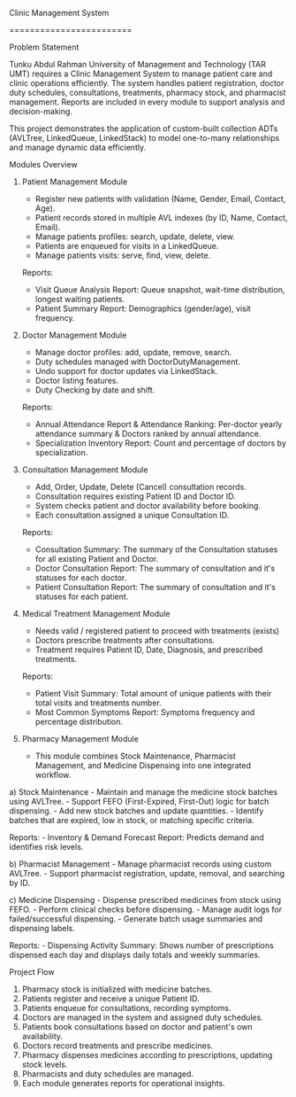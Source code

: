 Clinic Management System

========================

Problem Statement

Tunku Abdul Rahman University of Management and Technology (TAR UMT) requires a Clinic Management System to manage patient care and clinic operations efficiently. The system handles patient registration, doctor duty schedules, consultations, treatments, pharmacy stock, and pharmacist management. Reports are included in every module to support analysis and decision-making.

This project demonstrates the application of custom-built collection ADTs (AVLTree, LinkedQueue, LinkedStack) to model one-to-many relationships and manage dynamic data efficiently.

Modules Overview

1. Patient Management Module
	- Register new patients with validation (Name, Gender, Email, Contact, Age).
	- Patient records stored in multiple AVL indexes (by ID, Name, Contact, Email).
	- Manage patients profiles: search, update, delete, view.
	- Patients are enqueued for visits in a LinkedQueue<PatientVisit>.
 	- Manage patients visits: serve, find, view, delete.

   Reports:
	- Visit Queue Analysis Report: Queue snapshot, wait-time distribution, longest waiting patients.
	- Patient Summary Report: Demographics (gender/age), visit frequency.

2. Doctor Management Module
	- Manage doctor profiles: add, update, remove, search.
	- Duty schedules managed with DoctorDutyManagement.
	- Undo support for doctor updates via LinkedStack<Doctor>.
 	- Doctor listing features.
  	- Duty Checking by date and shift.

   Reports:
	- Annual Attendance Report & Attendance Ranking: Per-doctor yearly attendance summary & Doctors ranked by annual attendance.
	- Specialization Inventory Report: Count and percentage of doctors by specialization.

3. Consultation Management Module
	- Add, Order, Update, Delete (Cancel) consultation records.
	- Consultation requires existing Patient ID and Doctor ID.
	- System checks patient and doctor availability before booking.
	- Each consultation assigned a unique Consultation ID.

   Reports:
	- Consultation Summary: The summary of the Consultation statuses for all existing Patient and Doctor.
	- Doctor Consultation Report: The summary of consultation and it's statuses for each doctor.
    - Patient Consultation Report: The summary of consultation and it's statuses for each patient.

4. Medical Treatment Management Module
	- Needs valid / registered patient to proceed with treatments (exists)
	- Doctors prescribe treatments after consultations.
	- Treatment requires Patient ID, Date, Diagnosis, and prescribed treatments.

   Reports:
	- Patient Visit Summary: Total amount of unique patients with their total visits and treatments number.
	- Most Common Symptoms Report: Symptoms frequency and percentage distribution.

6. Pharmacy Management Module
	- This module combines Stock Maintenance, Pharmacist Management, and Medicine Dispensing into one integrated workflow.

a) Stock Maintenance
	- Maintain and manage the medicine stock batches using AVLTree<StockBatch>.
	- Support FEFO (First-Expired, First-Out) logic for batch dispensing.
	- Add new stock batches and update quantities.
	- Identify batches that are expired, low in stock, or matching specific criteria.

   Reports:
	- Inventory & Demand Forecast Report: Predicts demand and identifies risk levels.

b) Pharmacist Management
	- Manage pharmacist records using custom AVLTree<Pharmacist>.
	- Support pharmacist registration, update, removal, and searching by ID.

c) Medicine Dispensing
	- Dispense prescribed medicines from stock using FEFO.
	- Perform clinical checks before dispensing.
	- Manage audit logs for failed/successful dispensing.
	- Generate batch usage summaries and dispensing labels.

   Reports:
	- Dispensing Activity Summary: Shows number of prescriptions dispensed each day and displays daily totals and weekly summaries.


Project Flow
1. Pharmacy stock is initialized with medicine batches.
2. Patients register and receive a unique Patient ID.
3. Patients enqueue for consultations, recording symptoms.
4. Doctors are managed in the system and assigned duty schedules.
5. Patients book consultations based on doctor and patient's own availability.
6. Doctors record treatments and prescribe medicines.
7. Pharmacy dispenses medicines according to prescriptions, updating stock levels.
8. Pharmacists and duty schedules are managed.
9. Each module generates reports for operational insights.
